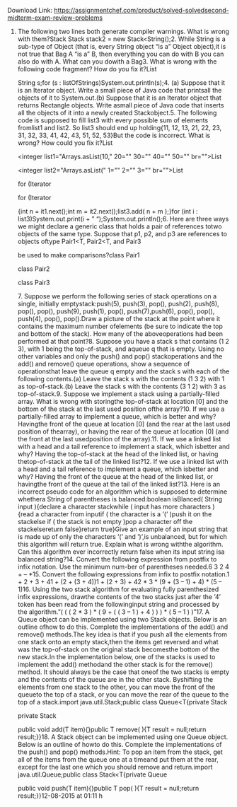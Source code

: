Download Link: https://assignmentchef.com/product/solved-solvedsecond-midterm-exam-review-problems
<br>
1. The following two lines both generate compiler warnings. What is wrong with them?Stack Stack stack2 = new Stack&lt;String();2. While String is a sub-type of Object (that is, every String object “is a” Object object),it is not true that Bag A “is a” B, then everything you can do with B you can also do with A. What can you dowith a Bag<object width="300" height="150">3. What is wrong with the following code fragment? How do you fix it?List

  <string listofstrings="new" arraylist="" string="" br=""></string>String s;for (s : listOfStrings)System.out.println(s);4. (a) Suppose that it is an Iterator object. Write a small piece of Java code that printsall the objects of it to System.out.(b) Suppose that it is an Iterator object that returns Rectangle objects. Write asmall piece of Java code that inserts all the objects of it into a newly created Stackobject.5. The following code is supposed to fill list3 with every possible sum of elements fromlist1 and list2. So list3 should end up holding{11, 12, 13, 21, 22, 23, 31, 32, 33, 41, 42, 43, 51, 52, 53}But the code is incorrect. What is wrong? How could you fix it?List

  <integer list1="Arrays.asList(10," 20="" 30="" 40="" 50="" br=""></integer>List

  <integer list2="Arrays.asList(" 1="" 2="" 3="" br=""></integer>List

  <integer list3="new" arraylist="" integer="" br=""></integer>for (Iterator

  <integer it1="list1.iterator();" hasnext="" br=""></integer>for (Iterator

  <integer it2="list2.iterator();" hasnext="" br=""></integer>{int n = it1.next();int m = it2.next();list3.add( n + m );}for (int i : list3)System.out.print(i + ” “);System.out.println();6. Here are three ways we might declare a generic class that holds a pair of references totwo objects of the same type. Suppose that p1, p2, and p3 are references to objects oftype Pair1&lt;T, Pair2&lt;T, and Pair3

  <t respectively="" in="" what="" way="" can="" p1="" p2="" and="" p3="" br=""></t>be used to make comparisons?class Pair1

  <t extends="" comparable="" t="" br=""></t>class Pair2

  <t extends="" comparable="" t="" implements="" br=""></t>class Pair3

  <t extends="" comparable="" t="" implements="" pair3="" br=""></t>7. Suppose we perform the following series of stack operations on a single, initially emptystack:push(5), push(3), pop(), push(2), push(8), pop(), pop(), push(9), push(1), pop(), push(7),push(6), pop(), pop(), push(4), pop(), pop().Draw a picture of the stack at the point where it contains the maximum number ofelements (be sure to indicate the top and bottom of the stack). How many of the aboveoperations had been performed at that point?8. Suppose you have a stack s that contains (1 2 3), with 1 being the top-of-stack, and aqueue q that is empty. Using no other variables and only the push() and pop() stackoperations and the add() and remove() queue operations, show a sequence of operationsthat leave the queue q empty and the stack s with each of the following contents.(a) Leave the stack s with the contents (1 3 2) with 1 as top-of-stack.(b) Leave the stack s with the contents (3 1 2) with 3 as top-of-stack.9. Suppose we implement a stack using a partially-filled array. What is wrong with storingthe top-of-stack at location [0] and the bottom of the stack at the last used position ofthe array?10. If we use a partially-filled array to implement a queue, which is better and why? Havingthe front of the queue at location [0] (and the rear at the last used position of thearray), or having the rear of the queue at location [0] (and the front at the last usedposition of the array).11. If we use a linked list with a head and a tail reference to implement a stack, which isbetter and why? Having the top-of-stack at the head of the linked list, or having thetop-of-stack at the tail of the linked list?12. If we use a linked list with a head and a tail reference to implement a queue, which isbetter and why? Having the front of the queue at the head of the linked list, or havingthe front of the queue at the tail of the linked list?13. Here is an incorrect pseudo code for an algorithm which is supposed to determine whethera String of parentheses is balanced:boolean isBlanced( String input ){declare a character stackwhile ( input has more characters ){read a character from inputif ( the character is a ’(’ )push it on the stackelse if ( the stack is not empty )pop a character off the stackelsereturn false}return true}Give an example of an input string that is made up of only the characters ’(’ and ’)’,is unbalanced, but for which this algorithm will return true. Explain what is wrong withthe algorithm. Can this algorithm ever incorrectly return false when its input string isa balanced string?14. Convert the following expression from postfix to infix notation. Use the minimum num-ber of parentheses needed.6 3 2 4 + – *15. Convert the following expressions from infix to postfix notation.1 + 2 + 3 + 41 + (2 + (3 + 4))1 + (2 + 3) + 42 * 3 * (9 + (3 – 1) + 4) * (5 – 1)16. Using the two stack algorithm for evaluating fully parenthesized infix expressions, drawthe contents of the two stacks just after the ’4’ token has been read from the followinginput string and processed by the algorithm.”( ( ( 2 * 3 ) * ( 9 + ( ( 3 – 1 ) + 4 ) ) ) * ( 5 – 1 ) )”17. A Queue object can be implemented using two Stack objects. Below is an outline ofhow to do this. Complete the implementations of the add() and remove() methods.The key idea is that if you push all the elements from one stack onto an empty stack,then the items get reversed and what was the top-of-stack on the original stack becomesthe bottom of the new stack.In the implementation below, one of the stacks is used to implement the add() methodand the other stack is for the remove() method. It should always be the case that oneof the two stacks is empty and the contents of the queue are in the other stack. Byshifting the elements from one stack to the other, you can move the front of the queueto the top of a stack, or you can move the rear of the queue to the top of a stack.import java.util.Stack;public class Queue&lt;T{private Stack

  <t foradding="new" stack="" t="" br=""></t>private Stack

  <t forremoving="new" stack="" t="" br=""></t>public void add(T item){}public T remove( ){T result = null;return result;}}18. A Stack object can be implemented using one Queue object. Below is an outline of howto do this. Complete the implementations of the push() and pop() methods.Hint: To pop an item from the stack, get all of the items from the queue one at a timeand put them at the rear, except for the last one which you should remove and return.import java.util.Queue;public class Stack&lt;T{private Queue

  <t queue="new" t="" br=""></t>public void push(T item){}public T pop( ){T result = null;return result;}}12-08-2015 at 01:11 h</object>
